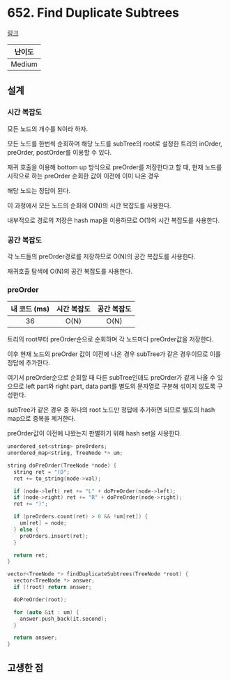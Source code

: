 # 652. Find Duplicate Subtrees

[링크](https://leetcode.com/problems/find-duplicate-subtrees/)

| 난이도 |
| :----: |
| Medium |

## 설계

### 시간 복잡도

모든 노드의 개수를 N이라 하자.

모든 노드를 한번씩 순회하며 해당 노드를 subTree의 root로 설정한 트리의 inOrder, preOrder, postOrder를 이용할 수 있다.

재귀 호출을 이용해 bottom up 방식으로 preOrder를 저장한다고 할 때, 현재 노드를 시작으로 하는 preOrder 순회한 값이 이전에 이미 나온 경우

해당 노드는 정답이 된다.

이 과정에서 모든 노드의 순회에 O(N)의 시간 복잡도를 사용한다.

내부적으로 경로의 저장은 hash map을 이용하므로 O(1)의 시간 복잡도를 사용한다.

### 공간 복잡도

각 노드들의 preOrder경로를 저장하므로 O(N)의 공간 복잡도를 사용한다.

재귀호출 탐색에 O(N)의 공간 복잡도를 사용한다.

### preOrder

| 내 코드 (ms) | 시간 복잡도 | 공간 복잡도 |
| :----------: | :---------: | :---------: |
|      36      |    O(N)     |    O(N)     |

트리의 root부터 preOrder순으로 순회하며 각 노드마다 preOrder값을 저장한다.

이후 현재 노드의 preOrder 값이 이전에 나온 경우 subTree가 같은 경우이므로 이를 정답에 추가한다.

여기서 preOrder순으로 순회할 때 다른 subTree인데도 preOrder가 같게 나올 수 있으므로 left part와 right part, data part를 별도의 문자열로 구분해 섞이지 않도록 구성한다.

subTree가 같은 경우 중 하나의 root 노드만 정답에 추가하면 되므로 별도의 hash map으로 중복을 제거한다.

preOrder값이 이전에 나왔는지 판별하기 위해 hash set을 사용한다.

```cpp
unordered_set<string> preOrders;
unordered_map<string, TreeNode *> um;

string doPreOrder(TreeNode *node) {
  string ret = "(D";
  ret += to_string(node->val);

  if (node->left) ret += "L" + doPreOrder(node->left);
  if (node->right) ret += "R" + doPreOrder(node->right);
  ret += ")";

  if (preOrders.count(ret) > 0 && !um[ret]) {
    um[ret] = node;
  } else {
    preOrders.insert(ret);
  }

  return ret;
}

vector<TreeNode *> findDuplicateSubtrees(TreeNode *root) {
  vector<TreeNode *> answer;
  if (!root) return answer;

  doPreOrder(root);

  for (auto &it : um) {
    answer.push_back(it.second);
  }

  return answer;
}
```

## 고생한 점
